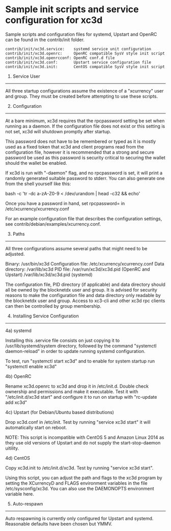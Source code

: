Sample init scripts and service configuration for xc3d
==========================================================

Sample scripts and configuration files for systemd, Upstart and OpenRC
can be found in the contrib/init folder.

    contrib/init/xc3d.service:    systemd service unit configuration
    contrib/init/xc3d.openrc:     OpenRC compatible SysV style init script
    contrib/init/xc3d.openrcconf: OpenRC conf.d file
    contrib/init/xc3d.conf:       Upstart service configuration file
    contrib/init/xc3d.init:       CentOS compatible SysV style init script

1. Service User
---------------------------------

All three startup configurations assume the existence of a "xcurrency" user
and group.  They must be created before attempting to use these scripts.

2. Configuration
---------------------------------

At a bare minimum, xc3d requires that the rpcpassword setting be set
when running as a daemon.  If the configuration file does not exist or this
setting is not set, xc3d will shutdown promptly after startup.

This password does not have to be remembered or typed as it is mostly used
as a fixed token that xc3d and client programs read from the configuration
file, however it is recommended that a strong and secure password be used
as this password is security critical to securing the wallet should the
wallet be enabled.

If xc3d is run with "-daemon" flag, and no rpcpassword is set, it will
print a randomly generated suitable password to stderr.  You can also
generate one from the shell yourself like this:

bash -c 'tr -dc a-zA-Z0-9 < /dev/urandom | head -c32 && echo'

Once you have a password in hand, set rpcpassword= in /etc/xcurrency/xcurrency.conf

For an example configuration file that describes the configuration settings,
see contrib/debian/examples/xcurrency.conf.

3. Paths
---------------------------------

All three configurations assume several paths that might need to be adjusted.

Binary:              /usr/bin/xc3d
Configuration file:  /etc/xcurrency/xcurrency.conf
Data directory:      /var/lib/xc3d
PID file:            /var/run/xc3d/xc3d.pid (OpenRC and Upstart)
                     /var/lib/xc3d/xc3d.pid (systemd)

The configuration file, PID directory (if applicable) and data directory
should all be owned by the blocknetdx user and group.  It is advised for security
reasons to make the configuration file and data directory only readable by the
blocknetdx user and group.  Access to xc3-cli and other xc3d rpc clients
can then be controlled by group membership.

4. Installing Service Configuration
-----------------------------------

4a) systemd

Installing this .service file consists on just copying it to
/usr/lib/systemd/system directory, followed by the command
"systemctl daemon-reload" in order to update running systemd configuration.

To test, run "systemctl start xc3d" and to enable for system startup run
"systemctl enable xc3d"

4b) OpenRC

Rename xc3d.openrc to xc3d and drop it in /etc/init.d.  Double
check ownership and permissions and make it executable.  Test it with
"/etc/init.d/xc3d start" and configure it to run on startup with
"rc-update add xc3d"

4c) Upstart (for Debian/Ubuntu based distributions)

Drop xc3d.conf in /etc/init.  Test by running "service xc3d start"
it will automatically start on reboot.

NOTE: This script is incompatible with CentOS 5 and Amazon Linux 2014 as they
use old versions of Upstart and do not supply the start-stop-daemon uitility.

4d) CentOS

Copy xc3d.init to /etc/init.d/xc3d. Test by running "service xc3d start".

Using this script, you can adjust the path and flags to the xc3d program by
setting the XCurrencyD and FLAGS environment variables in the file
/etc/sysconfig/xc3d. You can also use the DAEMONOPTS environment variable here.

5. Auto-respawn
-----------------------------------

Auto respawning is currently only configured for Upstart and systemd.
Reasonable defaults have been chosen but YMMV.

